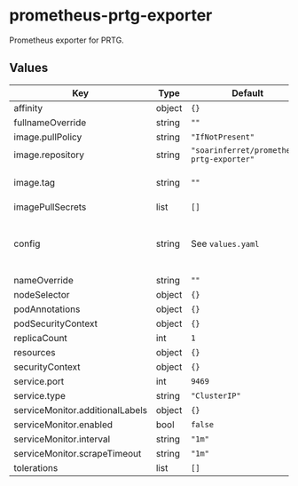 # prometheus-prtg-exporter

Prometheus exporter for PRTG.

## Values

| Key | Type | Default | Description |
|-----|------|---------|-------------|
| affinity | object | `{}` |  |
| fullnameOverride | string | `""` |  |
| image.pullPolicy | string | `"IfNotPresent"` |  |
| image.repository | string | `"soarinferret/prometheus-prtg-exporter"` |  |
| image.tag | string | `""` | Defined in the `Chart.yaml` |
| imagePullSecrets | list | `[]` |  |
| config | string | See `values.yaml` | This is the yaml config provided to prtg-exporter |
| nameOverride | string | `""` |  |
| nodeSelector | object | `{}` |  |
| podAnnotations | object | `{}` |  |
| podSecurityContext | object | `{}` |  |
| replicaCount | int | `1` |  |
| resources | object | `{}` |  |
| securityContext | object | `{}` |  |
| service.port | int | `9469` |  |
| service.type | string | `"ClusterIP"` |  |
| serviceMonitor.additionalLabels | object | `{}` |  |
| serviceMonitor.enabled | bool | `false` |  |
| serviceMonitor.interval | string | `"1m"` |  |
| serviceMonitor.scrapeTimeout | string | `"1m"` |  |
| tolerations | list | `[]` |  |